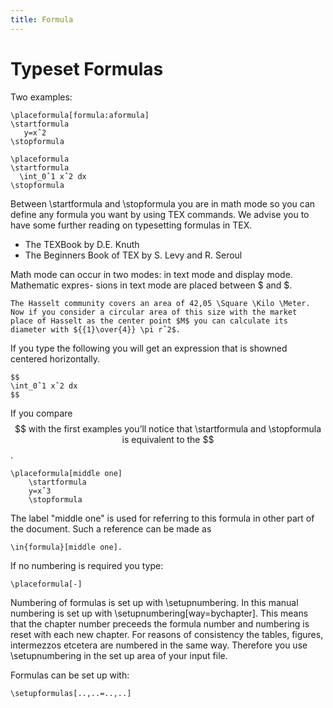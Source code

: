 ```yaml
---
title: Formula
---
```


# Typeset Formulas

Two examples:

    \placeformula[formula:aformula]
    \startformula
       y=xˆ2
    \stopformula

    \placeformula
    \startformula
      \int_0ˆ1 xˆ2 dx
    \stopformula

Between \startformula and \stopformula you are in math mode so you can define
any formula you want by using TEX commands. We advise you to have some further
reading on typesetting formulas in TEX. 

- The TEXBook by D.E. Knuth
- The Beginners Book of TEX by S. Levy and R. Seroul

Math mode can occur in two modes: in text mode and display mode. Mathematic
expres- sions in text mode are placed between $ and $.

    The Hasselt community covers an area of 42,05 \Square \Kilo \Meter.
    Now if you consider a circular area of this size with the market
    place of Hasselt as the center point $M$ you can calculate its
    diameter with ${{1}\over{4}} \pi rˆ2$.

If you type the following you will get an expression that is showned centered 
horizontally.

    $$
    \int_0ˆ1 xˆ2 dx
    $$

If you compare $$ with the first examples you’ll notice that \startformula and
\stopformula is equivalent to the $$.

    \placeformula[middle one]
        \startformula
        y=xˆ3
        \stopformula

The label "middle one" is used for referring to this formula in other part of the
document. Such a reference can be made as 

    \in{formula}[middle one].

If no numbering is required you type: 

    \placeformula[-]

Numbering of formulas is set up with \setupnumbering. In this manual numbering
is set up with \setupnumbering[way=bychapter]. This means that the chapter
number preceeds the formula number and numbering is reset with each new
chapter. For reasons of consistency the tables, figures, intermezzos etcetera
are numbered in the same way. Therefore you use \setupnumbering in the set up
area of your input file.

Formulas can be set up with:

    \setupformulas[..,..=..,..]

